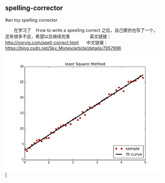 ## spelling-corrector

#an toy spelling corrector


　　在学习了　Ｈow to write a speeling correct 之后，自己模仿也写了一个，还有很多不足，希望以后继续完善 　
　　　英文链接：　http://norvig.com/spell-correct.html
    　中文链接：https://blog.csdn.net/Sky_Money/article/details/7957996

 ![Screen 1](https://github.com/WangShaoSUN/spelling-corrector/blob/master/sample.jpg) |
